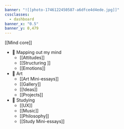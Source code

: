 ```yaml
---
banner: "![[photo-1746122450587-a6dfce4d4ede.jpg]]"
cssclasses:
  - dashboard
banner_x: "0.5"
banner_y: 0,479
---
```

[[Mind core]]


- 🧠 Mapping out my mind
	- [[Attitudes]]
	- [[Structuring ]]
	- [[Emotions]]
- 🎨 Art
	- [[Art Mini-essays]]
	- [[Gallery]]
	- [[!deas]]
	- [[Projects]]
- 📓 Studying
	- [[UX]]
	- [[Music]]
	- [[Philosophy]]
	- [[Study Mini-essays]]